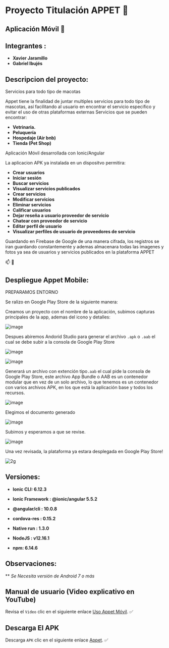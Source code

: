 # Proyecto Titulación APPET :dog:
## Aplicación Móvil :iphone:

## Integrantes : 
* **Xavier Jaramillo** 
* **Gabriel Ibujés** 

## Descripcion del proyecto:
Servicios para todo tipo de macotas

Appet tiene la finalidad de juntar multiples servicios para todo tipo de mascotas, así facilitando al usuario en encontrar el servicio especifico y evitar el uso de otras plataformas externas
Servicios que se pueden encontrar: 
* **Vetrinaria.**
* **Peluquería**
* **Hospedaje (Air bnb)**
* **Tienda (Pet Shop)**

Aplicación Móvil desarrollada con Ionic/Angular

La aplicacion APK ya instalada en un dispositvo permitira:
* **Crear usuarios** 
* **Iniciar sesión**
* **Buscar servicios**
* **Visualizar servicios publicados**
* **Crear servicios**
* **Modificar servicios**
* **Eliminar servicios**
* **Calificar usuarios**
* **Dejar reseña a usuario proveedor de servicio**
* **Chatear con proveedor de servicio**
* **Editar perfil de usuario**
* **Visualizar perfiles de usuario de proveedores de servicio**

Guardando en Firebase de Google de una manera cifrada, los registros se iran guardando constantemente y ademas almacenara todas las imagenes y fotos ya sea de usuarios y servicios publicados en la plataforma APPET

:mailbox: :email:

## Despliegue Appet Mobile:

PREPARAMOS ENTORNO

Se ralizo en Google Play Store de la siguiente manera:

Creamos un proyecto con el nombre de la aplicación, subimos capturas principales de la app, ademas del icono y detalles:

![image](https://user-images.githubusercontent.com/38759787/138791623-1b36fbd7-2b03-4cc5-be27-fbd589ffc30d.png)

Despues abiremos Andorid Studio para generar el archivo `.apk` o `.aab` el cual se debe subir a la consola de Google Play Store

![image](https://user-images.githubusercontent.com/38759787/138794842-da2cd99c-dea0-4925-8831-798e9ef66ad0.png)


![image](https://user-images.githubusercontent.com/38759787/138794894-8dd419dd-2fc2-4392-bd19-a20cf19645f9.png)

Generará un archivo con extención tipo`.aab` el cual pide la consola de Google Play Store, este archivo App Bundle o AAB es un contenedor modular que en vez de un solo archivo, lo que tenemos es un contenedor con varios archivos APK, en los que está la aplicación base y todos los recursos.

![image](https://user-images.githubusercontent.com/38759787/138795196-f8c61789-ed55-425e-99c6-378976d99be6.png)

Elegimos el documento generado

![image](https://user-images.githubusercontent.com/38759787/138795559-258b49f7-484b-4a19-893d-d8dd1cdaea3e.png)

Subimos y esperamos a que se revise.

![image](https://user-images.githubusercontent.com/38759787/138796289-03362e95-1e6f-4fbe-9016-8bd2ed3bb983.png)

Una vez revisada, la plataforma ya estara desplegada en Google Play Store!

![2g](https://user-images.githubusercontent.com/38759787/138796405-d6c7916c-ce13-4867-aeef-81b66db353e3.jpeg)


## Versiones:

* **Ionic CLI: 6.12.3**
* **Ionic Framework : @ionic/angular 5.5.2**
* **@angular/cli : 10.0.8**

* **cordova-res : 0.15.2**
* **Native run : 1.3.0**
* **NodeJS : v12.16.1**
* **npm: 6.14.6**

## Observaciones:

** *Se Necesita versión de Android 7 o más*

## Manual de usuario (Video explicativo en YouTube)

Revisa el `Video` clic en el siguiente enlace [Uso Appet Móvil](https://www.youtube.com/watch?v=Qz0A03kBsSc). :white_check_mark:

## Descarga El APK

Descarga `APK` clic en el siguiente enlace [Appet](). :white_check_mark:




